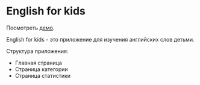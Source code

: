 # English for kids
Посмотреть [демо](https://katerina-kirilenko-english-for-kids.netlify.app/).

English for kids - это приложение для изучения английских слов детьми.

Структура приложения:
- Главная страница
- Страница категории
- Страница статистики
